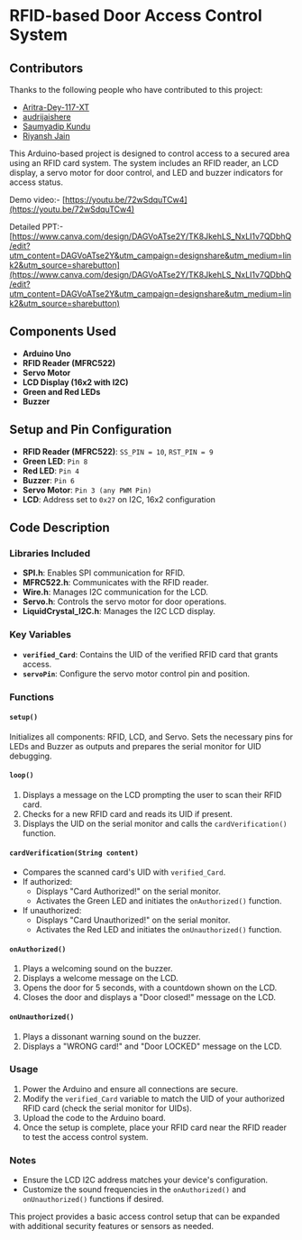 # RFID-based Door Access Control System

## Contributors

Thanks to the following people who have contributed to this project:

- [Aritra-Dey-117-XT](https://github.com/Aritra-Dey-117-XT)
- [audrijaishere](https://github.com/audrijaishere)
- [Saumyadip Kundu](https://github.com/Saumyadipkundu2101)
- [Riyansh Jain](https://github.com/RJ-04)

This Arduino-based project is designed to control access to a secured area using an RFID card system. The system includes an RFID reader, an LCD display, a servo motor for door control, and LED and buzzer indicators for access status.

Demo video:- [https://youtu.be/72wSdquTCw4](https://youtu.be/72wSdquTCw4)

Detailed PPT:- [https://www.canva.com/design/DAGVoATse2Y/TK8JkehLS_NxLI1v7QDbhQ/edit?utm_content=DAGVoATse2Y&utm_campaign=designshare&utm_medium=link2&utm_source=sharebutton](https://www.canva.com/design/DAGVoATse2Y/TK8JkehLS_NxLI1v7QDbhQ/edit?utm_content=DAGVoATse2Y&utm_campaign=designshare&utm_medium=link2&utm_source=sharebutton)

## Components Used
- **Arduino Uno**
- **RFID Reader (MFRC522)**
- **Servo Motor**
- **LCD Display (16x2 with I2C)**
- **Green and Red LEDs**
- **Buzzer**
  
## Setup and Pin Configuration
- **RFID Reader (MFRC522)**: `SS_PIN = 10`, `RST_PIN = 9`
- **Green LED**: `Pin 8`
- **Red LED**: `Pin 4`
- **Buzzer**: `Pin 6`
- **Servo Motor**: `Pin 3 (any PWM Pin)` 
- **LCD**: Address set to `0x27` on I2C, 16x2 configuration

## Code Description

### Libraries Included
- **SPI.h**: Enables SPI communication for RFID.
- **MFRC522.h**: Communicates with the RFID reader.
- **Wire.h**: Manages I2C communication for the LCD.
- **Servo.h**: Controls the servo motor for door operations.
- **LiquidCrystal_I2C.h**: Manages the I2C LCD display.

### Key Variables
- **`verified_Card`**: Contains the UID of the verified RFID card that grants access.
- **`servoPin`**: Configure the servo motor control pin and position.

### Functions

#### `setup()`
Initializes all components: RFID, LCD, and Servo. Sets the necessary pins for LEDs and Buzzer as outputs and prepares the serial monitor for UID debugging.

#### `loop()`
1. Displays a message on the LCD prompting the user to scan their RFID card.
2. Checks for a new RFID card and reads its UID if present.
3. Displays the UID on the serial monitor and calls the `cardVerification()` function.

#### `cardVerification(String content)`
- Compares the scanned card's UID with `verified_Card`.
- If authorized:
  - Displays "Card Authorized!" on the serial monitor.
  - Activates the Green LED and initiates the `onAuthorized()` function.
- If unauthorized:
  - Displays "Card Unauthorized!" on the serial monitor.
  - Activates the Red LED and initiates the `onUnauthorized()` function.

#### `onAuthorized()`
1. Plays a welcoming sound on the buzzer.
2. Displays a welcome message on the LCD.
3. Opens the door for 5 seconds, with a countdown shown on the LCD.
4. Closes the door and displays a "Door closed!" message on the LCD.

#### `onUnauthorized()`
1. Plays a dissonant warning sound on the buzzer.
2. Displays a "WRONG card!" and "Door LOCKED" message on the LCD.

### Usage
1. Power the Arduino and ensure all connections are secure.
2. Modify the `verified_Card` variable to match the UID of your authorized RFID card (check the serial monitor for UIDs).
3. Upload the code to the Arduino board.
4. Once the setup is complete, place your RFID card near the RFID reader to test the access control system.

### Notes
- Ensure the LCD I2C address matches your device's configuration.
- Customize the sound frequencies in the `onAuthorized()` and `onUnauthorized()` functions if desired.

This project provides a basic access control setup that can be expanded with additional security features or sensors as needed.
